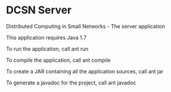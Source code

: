 DCSN Server
====

Distributed Computing in Small Networks - The server application

This application requires Java 1.7

To run the application, call ant run

To compile the application, call ant compile

To create a JAR containing all the application sources, call ant jar

To generate a javadoc for the project, call ant javadoc

